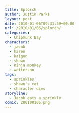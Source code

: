 ```yaml
---
title: Splorch
author: Justin Parks
layout: post
date: 2010-01-06T09:31:59+00:00
url: /2010/01/06/splorch/
categories:
  - Chipmunk Bay
characters:
  - jacob
  - karen
  - kaigon
  - shawn
  - ninja monkey
  - watterson
tags:
  - sprinkles
  - shawn's cat
  - character dies
storyline:
  - Jacob eats a sprinkle  
comic: 200100106.png  
---
```

